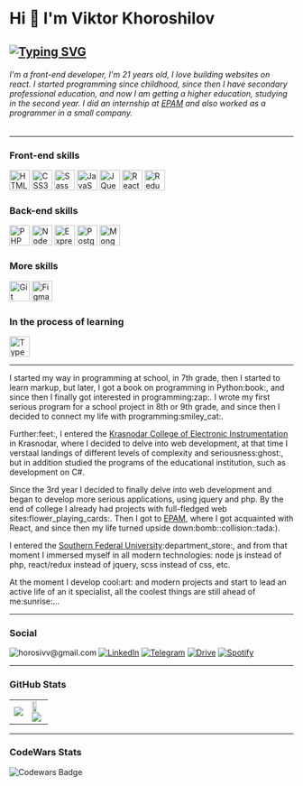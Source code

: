Hi 👋 I'm Viktor Khoroshilov 
=======================
[![Typing SVG](https://readme-typing-svg.herokuapp.com?color=%FFFFFF&lines=Junior+front-end+developer)](https://git.io/typing-svg)
--------------------------
###### I'm a front-end developer, I'm 21 years old, I love building websites on react. I started programming since childhood, since then I have secondary professional education, and now I am getting a higher education, studying in the second year. I did an internship at <a href="https://www.epam.kz/">EPAM</a> and also worked as a programmer in a small company.

--------------------------

### Front-end skills

<p align="left">
  <a href="https://developer.mozilla.org/en-US/docs/Glossary/HTML5" target="_blank" rel="noreferrer"><img src="https://raw.githubusercontent.com/danielcranney/readme-generator/main/public/icons/skills/html5-colored.svg" width="36" height="36" alt="HTML5" /></a>
  <a href="https://www.w3.org/TR/CSS/#css" target="_blank" rel="noreferrer"><img src="https://raw.githubusercontent.com/danielcranney/readme-generator/main/public/icons/skills/css3-colored.svg" width="36" height="36" alt="CSS3" /></a>
  <a href="https://sass-lang.com/" target="_blank" rel="noreferrer"><img src="https://raw.githubusercontent.com/danielcranney/readme-generator/main/public/icons/skills/sass-colored.svg" width="36" height="36" alt="Sass" /></a>
    <a href="https://developer.mozilla.org/en-US/docs/Web/JavaScript" target="_blank" rel="noreferrer"><img src="https://raw.githubusercontent.com/danielcranney/readme-generator/main/public/icons/skills/javascript-colored.svg" width="36" height="36" alt="JavaScript" /></a>
  <a href="https://jquery.com/" target="_blank" rel="noreferrer"><img src="https://raw.githubusercontent.com/danielcranney/readme-generator/main/public/icons/skills/jquery-colored.svg" width="36" height="36" alt="JQuery" /></a>
  <a href="https://reactjs.org/" target="_blank" rel="noreferrer"><img src="https://raw.githubusercontent.com/danielcranney/readme-generator/main/public/icons/skills/react-colored.svg" width="36" height="36" alt="React" /></a>
  <a href="https://redux.js.org/" target="_blank" rel="noreferrer"><img src="https://raw.githubusercontent.com/danielcranney/readme-generator/main/public/icons/skills/redux-colored.svg" width="36" height="36" alt="Redux" /></a>
</p>

### Back-end skills

<p align="left">
  <a href="https://www.php.net/" target="_blank" rel="noreferrer"><img src="https://raw.githubusercontent.com/danielcranney/readme-generator/main/public/icons/skills/php-colored.svg" width="36" height="36" alt="PHP" /></a>
  <a href="https://nodejs.org/en/" target="_blank" rel="noreferrer"><img src="https://raw.githubusercontent.com/danielcranney/readme-generator/main/public/icons/skills/nodejs-colored.svg" width="36" height="36" alt="NodeJS" /></a>
  <a href="https://expressjs.com/" target="_blank" rel="noreferrer"><img src="https://raw.githubusercontent.com/danielcranney/readme-generator/main/public/icons/skills/express-colored.svg" width="36" height="36" alt="Express" /></a>
  <a href="https://www.postgresql.org/" target="_blank" rel="noreferrer"><img src="https://raw.githubusercontent.com/danielcranney/readme-generator/main/public/icons/skills/postgresql-colored.svg" width="36" height="36" alt="PostgreSQL" /></a>
  <a href="https://www.mongodb.com/" target="_blank" rel="noreferrer"><img src="https://raw.githubusercontent.com/danielcranney/readme-generator/main/public/icons/skills/mongodb-colored.svg" width="36" height="36" alt="MongoDB" /></a>
</p>

### More skills
<p align="left">
  <a href="https://git-scm.com/" target="_blank" rel="noreferrer"><img src="https://raw.githubusercontent.com/danielcranney/readme-generator/main/public/icons/skills/git-colored.svg" width="36" height="36" alt="Git" /></a>
  <a href="https://www.figma.com/" target="_blank" rel="noreferrer"><img src="https://raw.githubusercontent.com/danielcranney/readme-generator/main/public/icons/skills/figma-colored.svg" width="36" height="36" alt="Figma" /></a>
</p>

### In the process of learning
<p align="left">
  <a href="https://www.typescriptlang.org/" target="_blank" rel="noreferrer"><img src="https://raw.githubusercontent.com/danielcranney/readme-generator/main/public/icons/skills/typescript-colored.svg" width="36" height="36" alt="TypeScript" /></a>
</p>

--------------------------

<p>I started my way in programming at school, in 7th grade, then I started to learn markup, but later, I got a book on programming in Python:book:, and since then I finally got interested in programming:zap:. I wrote my first serious program for a school project in 8th or 9th grade, and since then I decided to connect my life with programming:smiley_cat:.</p>

<p>Further:feet:, I entered the <a href="https://www.epam.kz/">Krasnodar College of Electronic Instrumentation</a> in Krasnodar, where I decided to delve into web development, at that time I verstaal landings of different levels of complexity and seriousness:ghost:, but in addition studied the programs of the educational institution, such as development on C#.</p>

<p>Since the 3rd year I decided to finally delve into web development and began to develop more serious applications, using jquery and php. By the end of college I already had projects with full-fledged web sites:flower_playing_cards:.
Then I got to <a href="https://www.epam.kz/">EPAM</a>, where I got acquainted with React, and since then my life turned upside down:bomb::collision::tada:).</p>

<p>I entered the  <a href="https://sfedu.ru/">Southern Federal University</a>:department_store:, and from that moment I immersed myself in all modern technologies: node js instead of php, react/redux instead of jquery, scss instead of css, etc.</p>

<p>At the moment I develop cool:art: and modern projects and start to lead an active life of an it specialist, all the coolest things are still ahead of me:sunrise:...</p>

--------------------------

### Social

<p>
  <img src="https://img.shields.io/badge/Gmail-D14836?style=for-the-badge&logo=gmail&logoColor=white" alt="horosivv@gmail.com">
  <a href="https://www.linkedin.com/in/viktor-khoroshilov/"><img src="https://img.shields.io/badge/linkedin-%230077B5.svg?style=for-the-badge&logo=linkedin&logoColor=white" alt="LinkedIn"></a>
  <a href="https://t.me/victusic"><img src="https://img.shields.io/badge/Telegram-2CA5E0?style=for-the-badge&logo=telegram&logoColor=white" alt="Telegram"></a>
  <a href="https://drive.google.com/file/d/1fcxhuA0Q5BDozo4KM5-PuERCPaLKNaOS/view?usp=sharing"><img src="https://img.shields.io/badge/Google%20Drive-4285F4?style=for-the-badge&logo=googledrive&logoColor=white" alt="Drive"></a>
  <a href="https://open.spotify.com/user/xklo2w55601u1b164u6vgy9vh?si=B0uK6jZXSJuLxKA1eU7EjA"><img src="https://img.shields.io/badge/Spotify-1ED760?style=for-the-badge&logo=spotify&logoColor=white" alt="Spotify"></a>
</p>

--------------------------

### GitHub Stats

<table style="border-collapse: collapse;">
  <tr>
    <td rowspan="2">
      <img src="https://github-readme-stats.vercel.app/api/top-langs/?username=victusic&exclude_repo=SoundProductionDesktopApp,FlowersIYouApi,MusicalCourse&theme=transparent&layout=donut-vertical" />
    </td>
    <td>
        <img src="https://github-profile-trophy.vercel.app/?username=victusic&theme=juicyfresh&no-bg=true" style="width: 65%;"/>
        <br>
        <img src="https://github-readme-stats.vercel.app/api?username=victusic&theme=transparent" />
    </td>
  </tr>
</table>

--------------------------

### CodeWars Stats
![Codewars Badge](https://www.codewars.com/users/victusic/badges/large)





